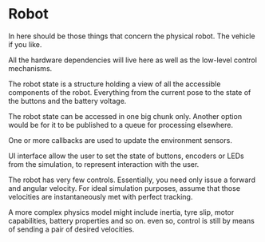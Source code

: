 # Robot

In here should be those things that concern the physical robot. The vehicle if you like.

All the hardware dependencies will live here as well as the low-level control mechanisms.

The robot state is a structure holding a view of all the accessible components of the robot. Everything from the current
pose to the state of the buttons and the battery voltage.

The robot state can be accessed in one big chunk only. Another option would be for it to be published to a queue for
processing elsewhere.

One or more callbacks are used to update the environment sensors.

UI interface allow the user to set the state of buttons, encoders or LEDs from the simulation, to represent interaction
with the user.

The robot has very few controls. Essentially, you need only issue a forward and angular velocity. For ideal simulation
purposes, assume that those velocities are instantaneously met with perfect tracking.

A more complex physics model might include inertia, tyre slip, motor capabilities, battery properties and so on. even
so, control is still by means of sending a pair of desired velocities.
